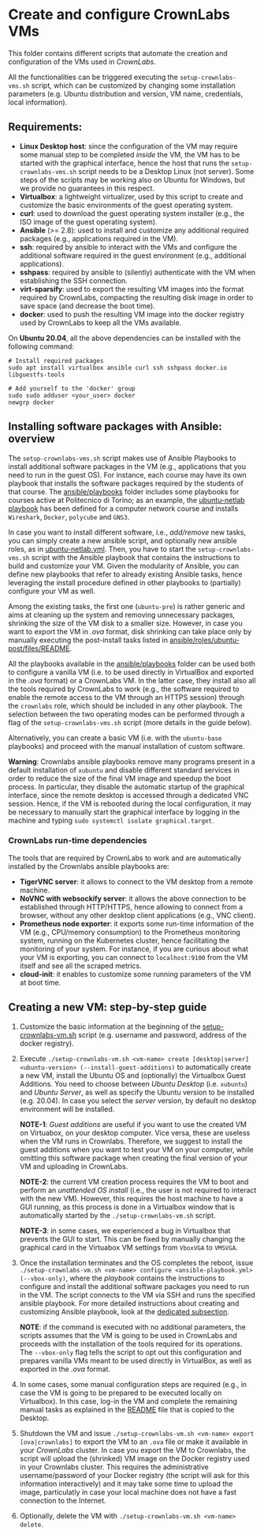 # Create and configure CrownLabs VMs

This folder contains different scripts that automate the creation and configuration of the VMs used in *CrownLabs*.

All the functionalities can be triggered executing the `setup-crownlabs-vms.sh` script, which can be customized by changing some installation parameters (e.g. Ubuntu distribution and version, VM name, credentials, local information).

## Requirements:
- **Linux Desktop host**: since the configuration of the VM may require some manual step to be completed *inside* the VM, the VM has to be started with the graphical interface, hence the host that runs the `setup-crownlabs-vms.sh` script needs to be a Desktop Linux (not server). Some steps of the scripts may be working also on Ubuntu for Windows, but we provide no guarantees in this respect.
- **Virtualbox**: a lightweight virtualizer, used by this script to create and customize the basic environments of the guest operating system.
- **curl**: used to download the guest operating system installer (e.g., the ISO image of the guest operating system).
- **Ansible** (>= 2.8): used to install and customize any additional required packages (e.g., applications required in the VM).
- **ssh**: required by ansible to interact with the VMs and configure the additional software required in the guest environment (e.g., additional applications).
- **sshpass**: required by ansible to (silently) authenticate with the VM when establishing the SSH connection.
- **virt-sparsify**: used to export the resulting VM images into the format required by CrownLabs, compacting the resulting disk image in order to save space (and decrease the boot time).
- **docker**: used to push the resulting VM image into the docker registry used by CrownLabs to keep all the VMs available.

On **Ubuntu 20.04**, all the above dependencies can be installed with the following command:
```
# Install required packages
sudo apt install virtualbox ansible curl ssh sshpass docker.io libguestfs-tools

# Add yourself to the 'docker' group
sudo sudo adduser <your_user> docker
newgrp docker
```

<a name="ansible"></a>
## Installing software packages with Ansible: overview

The `setup-crownlabs-vms.sh` script makes use of Ansible Playbooks to install additional software packages in the VM (e.g., applications that you need to run in the guest OS).
For instance, each course may have its own playbook that installs the software packages required by the students of that course.
The [ansible/playbooks](ansible/playbooks) folder includes some playbooks for courses active at Politecnico di Torino; as an example, the [ubuntu-netlab playbook](ansible/playbooks/ubuntu-netlab.yml) has been defined for a computer network course and installs `Wireshark`, `Docker`, `polycube` and `GNS3`.

In case you want to install different software, i.e., *add/remove* new tasks, you can simply create a new ansible script, and optionally new ansible roles, as in [ubuntu-netlab.yml](ansible/playbooks/ubuntu-netlab.yml).
Then, you have to start the `setup-crownlabs-vms.sh` script with the Ansible playbook that contains the instructions to build and customize your VM.
Given the modularity of Ansible, you can define new playbooks that refer to already existing Ansible tasks, hence leveraging the install procedure defined in other playbooks to (partially) configure your VM as well.

Among the existing tasks, the first one (`ubuntu-pre`) is rather generic and aims at cleaning up the system and removing unnecessary packages, shrinking the size of the VM disk to a smaller size.
However, in case you want to export the VM in *.ova* format, disk shrinking can take place only by manually executing the post-install tasks listed in [ansible/roles/ubuntu-post/files/README](ansible/roles/ubuntu-post/files/README).

All the playbooks available in the [ansible/playbooks](ansible/playbooks) folder can be used both to configure a vanilla VM (i.e. to be used directly in VirtualBox and exported in the *.ova* format) or a CrownLabs VM.
In the latter case, they install also all the tools required by CrownLabs to work (e.g., the software required to enable the remote access to the VM through an HTTPS session) through the `crownlabs` role, which should be included in any other playbook. The selection between the two operating modes can be performed through a flag of the `setup-crownlabs-vms.sh` script (more details in the guide below).

Alternatively, you can create a basic VM (i.e. with the `ubuntu-base` playbooks) and proceed with the manual installation of custom software.

**Warning**: Crownlabs ansible playbooks remove many programs present in a default installation of `xubuntu` and disable different standard services in order to reduce the size of the final VM image and speedup the boot process.
In particular, they disable the automatic startup of the graphical interface, since the remote desktop is accessed through a dedicated VNC session.
Hence, if the VM is rebooted during the local configuration, it may be necessary to manually start the graphical interface by logging in the machine and typing `sudo systemctl isolate graphical.target`.


### CrownLabs run-time dependencies

The tools that are required by CrownLabs to work and are automatically installed by the Crownlabs ansible playbooks are:
- **TigerVNC server**: it allows to connect to the VM desktop from a remote machine.
- **NoVNC with websockify server**: it allows the above connection to be established through HTTP/HTTPS, hence allowing to connect from a browser, without any other desktop client applications (e.g., VNC client).
- **Prometheus node exporter**: it exports some run-time information of the VM (e.g., CPU/memory consumption) to the Prometheus monitoring system, running on the Kubernetes cluster, hence facilitating the monitoring of your system. For instance, if you are curious about what your VM is exporting, you can connect to `localhost:9100` from the VM itself and see all the scraped metrics.
- **cloud-init**: it enables to customize some running parameters of the VM at boot time.


## Creating a new VM: step-by-step guide

1. Customize the basic information at the beginning of the [setup-crownlabs-vm.sh](setup-crownlabs-vm.sh) script (e.g. username and password, address of the docker registry).

2. Execute `./setup-crownlabs-vm.sh <vm-name> create [desktop|server] <ubuntu-version> (--install-guest-additions)` to automatically create a new VM, install the Ubuntu OS and (optionally) the Virtualbox Guest Additions. You need to choose between *Ubuntu Desktop* (i.e. `xubuntu`) and *Ubuntu Server*, as well as specify the Ubuntu version to be installed (e.g. 20.04). In case you select the _server_ version, by default no desktop environment will be installed.

   **NOTE-1**: *Guest additions* are useful if you want to use the created VM on Virtuabox, on your desktop computer. Vice versa, these are useless when the VM runs in Crownlabs. Therefore, we suggest to install the guest additions when you want to test your VM on your computer, while omitting this software package when creating the final version of your VM and uploading in CrownLabs.

   **NOTE-2**: the current VM creation process requires the VM to boot and perform an _unattended OS install_ (i.e., the user is not required to interact with the new VM). However, this requires the host machine to have a GUI running, as this process is done in a Virtualbox window that is automatically started by the `./setup-crownlabs-vm.sh` script.

   **NOTE-3**: in some cases, we experienced a bug in Virtualbox that prevents the GUI to start. This can be fixed by manually changing the graphical card in the Virtuabox VM settings from `VboxVGA` to `VMSVGA`.

3. Once the installation terminates and the OS completes the reboot, issue `./setup-crownlabs-vm.sh <vm-name> configure <ansible-playbook.yml> (--vbox-only)`, where the _playbook_ contains the instructions to configure and install the additional software packages you need to run in the VM.
The script connects to the VM via SSH and runs the specified ansible playbook.
For more detailed instructions about creating and customizing Ansible playbook, look at the [dedicated subsection](#ansible).

   **NOTE**: if the command is executed with no additional parameters, the scripts assumes that the VM is going to be used in CrownLabs and proceeds with the installation of the tools required for its operations. The `--vbox-only` flag tells the script to opt out this configuration and prepares vanilla VMs meant to be used directly in VirtualBox, as well as exported in the *.ova* format.

4. In some cases, some manual configuration steps are required (e.g., in case the VM is going to be prepared to be executed locally on Virtualbox). In this case, log-in the VM and complete the remaining manual tasks as explained in the [README](ansible/roles/ubuntu-post/files/README) file that is copied to the Desktop.

5. Shutdown the VM and issue `./setup-crownlabs-vm.sh <vm-name> export [ova|crownlabs]` to export the VM to an `.ova` file or make it available in your *CrownLabs* cluster. In case you export the VM to Crownlabs, the script will upload the (shrinked) VM image on the Docker registry used in your Crownlabs cluster.
This requires the administrative username/password of your Docker registry (the script will ask for this information interactively) and it may take some time to upload the image, particulatly in case your local machine does not have a fast connection to the Internet.

6. Optionally, delete the VM with `./setup-crownlabs-vm.sh <vm-name> delete`.
